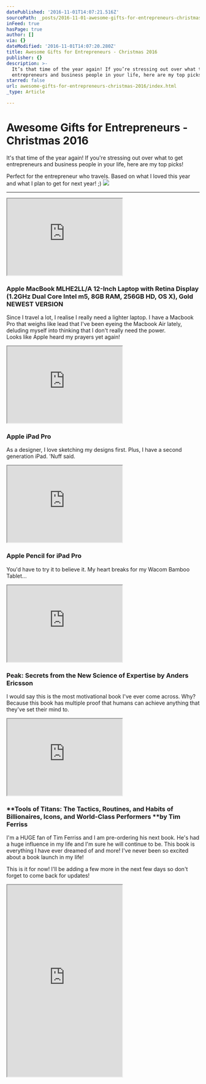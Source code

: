 ```yaml
---
datePublished: '2016-11-01T14:07:21.516Z'
sourcePath: _posts/2016-11-01-awesome-gifts-for-entrepreneurs-christmas-2016.md
inFeed: true
hasPage: true
author: []
via: {}
dateModified: '2016-11-01T14:07:20.280Z'
title: Awesome Gifts for Entrepreneurs - Christmas 2016
publisher: {}
description: >-
  It’s that time of the year again! If you’re stressing out over what to get
  entrepreneurs and business people in your life, here are my top picks!
starred: false
url: awesome-gifts-for-entrepreneurs-christmas-2016/index.html
_type: Article

---
```

# Awesome Gifts for Entrepreneurs - Christmas 2016

It's that time of the year again! If you're stressing out over what to get entrepreneurs and business people in your life, here are my top picks!

Perfect for the entrepreneur who travels. Based on what I loved this year and what I plan to get for next year! ;)
![](https://the-grid-user-content.s3-us-west-2.amazonaws.com/f3b6f6d5-76c8-449e-b534-4d4b613d4811.jpg)

---

<iframe src="https://the-grid.github.io/ed-userhtml/?g=eJx1kVFvmzAUhf-K5we_UWxSaMjiROmaakjJNIl1lfaCbowLFmBT21qa_fq5pNWySXuz7rk693zHS0CtlU8ct96PbhHHx-PxCgb4ZfSVMEO8GcdeRnsQt8Z00X73eZvsdhFLokKLNrpTbuzhFNdjfEvZtnjY_mCP8asfuKpXlXOV6teOj4IoyR--3c_Js6o5u76ZU5ql82viLGcRI508HY2tHR9AHMIl0ivdfTK15L1KiIeGS9W0wlgdJXQSi5oLluU0TWZpMEuzGiTLZ-nsUGfpU56nLMfIg22k57g69KA7vFqqoUGHcEhajilGzgqOA7OLNLxRR1C7k_NymPCPqg4GLn5eV1ILUyvdnDE2ZfGF_2Em98YO4HlV7lhGK1Lc8Y1TuhigkWQPtpP-aw8idFCSUtqfSsjv0jplNE8ovaHzJCGPJWf_omK0WsZwzj2Fff8mZf8XWQZt7f_ua2rRBHu4yIxRoPMtxwyj9nXdT8-LeqAPo9CSP_WS47Ow0EZL9EENo7EetP-IhlCy0gs6vlyOMYpXvwEjxMTY" height="200" style=""></iframe>

### Apple MacBook MLHE2LL/A 12-Inch Laptop with Retina Display (1.2GHz Dual Core Intel m5, 8GB RAM, 256GB HD, OS X), Gold NEWEST VERSION

Since I travel a lot, I realise I really need a lighter laptop. I have a Macbook Pro that weighs like lead that I've been eyeing the Macbook Air lately, deluding myself into thinking that I don't really need the power.   
Looks like Apple heard my prayers yet again!

<iframe src="https://the-grid.github.io/ed-userhtml/?g=eJx1kdFu2yAUhl-FccHN5BpcO4mzkChdlynSulbyul5axJzYKDZQQEuzpx91Oi2btDt0fnT4v4-FQJ2DPcddCNbP0_R4PF6JQfw0-qoxQ7q2todEPQiZsGz2-SZ5UslGJZUVDaTSpjeUFcX9Lbv7lL6uEb7uVe19rfqV57YhCvjjt82MPCvJWT6dUTph-TXxjrOEkQOcjsZJz5UV8r11hvRKHz4aCbxXGQmi5aDarjFOJxkdw63k-11Ryrwss6LM8ukeygllmZhOKC1gf93kGAXhWggc17te6ANeLtTQol18CRzHFCPvGo4jq0-0eKNNhPQnH2AYsY9KxgU-fV7VoBsjlW7PHOtq-5X_gSYb4wYReF19YRNak-0tX3ult4NogdwJd4Dw0EdV_LEiFbgfqoHv4LwymmeUTuksy8hTxdm_qBgtF6k49x7L_v4e5f5XGWK2Cn_7Gi2auF5cdMYo0oWOY4ZR93o9jMcLPaKPo2gpnHrg-BzMtdGA3qnBGheEDh_QECUrPaf25XKMUbr8BZ4VwUs" height="200" style=""></iframe>

### Apple iPad Pro

As a designer, I love sketching my designs first. Plus, I have a second generation iPad. 'Nuff said.

<iframe src="https://the-grid.github.io/ed-userhtml/?g=eJx1kNFu0zAUhl_F-MJ3nZOUpqHUrQqoUic2TQuUwU10Yp8mVhM72B5lPD1eCqIgcWed__jo_74lkNbhQdA2hMEvOD-dTlfQww9rrqTteTPwwVn1KAN_k6T57ef5vHjJn3-ArzpdeV_pbq1RfPywLdjgpUhZTO9378Rstv0yvZtNr6_3ab6_uX_YbB5Yp83xrVUoOp2xAI1A3bTSOjPJkjHcKZHXRZ7XmTzMYZoW-QxUpuShmBZSAh7qV5QEcA0GQau6A3Okq6XuG1Jbp9AJmlDinRQ0sviJgV80E1D-yQfsR6yTVvGA51_XFRpplTbNmWBT7m7FH1K2ta6HIKryfZonFYtYG6_NrocG2Q24I4a7DmTEL1mJ7puWuEfntTUiS5J5UmQZ-1RGJ_-gUrJacjj3Hsv-1q_d_ypjzNbhb1-jRRvPw0VnSiJdaAVNKWmf18P4vNADXRxFS-GpQ0HPwcJYg-SF7gfrApjwmvRRsjaLZPh-OaaEr34CpNK4XA" height="200" style=""></iframe>

### Apple Pencil for iPad Pro

You'd have to try it to believe it. My heart breaks for my Wacom Bamboo Tablet...

<iframe src="https://the-grid.github.io/ed-userhtml/?g=eJx1kF1PwjAUhv9K7cXuoN0HiEghRENCosZkflwuZ9tha9ja2VYRf71laEQT75rznp487zMDUhvcCFo719kpY7vdbggtfGg1LHTLqo51RpevhWN8lCTJaBzFE3b4ATZrZGZtJpuFRPH4sJoEjVTbK12iaGQUOKgEyqoutFGDiPfhuhRjTDiEF0mJmwLymI_zfBOHeR4lIz4K43NKHJgKnaBZ3oDa0vlMthXJtSnRCMopsaYQ1JPagYIv1gGUdm8dtj30Tpb-gGUviwxVoUupqiPfMl3fiZ8ewUqbFpzI0ptwzLNgfS2WVqp1CxUGt2C26O4bKHy5NEjRvMkCn9BYqZWIOD_nkygKnlMR_q1KyXzG4Mjdw37LleY_ZPTZwv321VvU_jycMFPi27la0JCS-rDu-ueJHmj8yFty-wYFPQZTpRWSM9l22jhQ7pK0XrJUU969n44pYfNP_xis8A" height="200" style=""></iframe>

### **Peak: Secrets from the New Science of Expertise** by Anders Ericsson

I would say this is the most motivational book I've ever come across. Why? Because this book has multiple proof that humans can achieve anything that they've set their mind to.

<iframe src="https://the-grid.github.io/ed-userhtml/?g=eJx1kdFq2zAUhl9F1YXvXMluFrtplNB1FAJbKThbL82pdWIfIkuZJJZ1T1_V6Vg22J04R_z833eWwAaPO8WHGA9hIcTxeLyEEX45e9m5UWydMyHfUgQb8o9kDDkL5DHkT84bnd8ZCCF_RL9zfkQfhD6I4qqs5_VVVdfiLRpCa6gNoSWzJlRft_d1Zsju75xGZajMIvQKqR86521eymm50QrL2bWEmZzvrouyKCsNRT1DrD5oXUBdAWcRfI9R8fbZgN3z1ZLGnj07r9ErLjkLvlM8IYXcwjtUDjq8hIjjRHcknQKC-L5u0XZOk-1P_W6bzYP6w5HdJzqIqm0-F3PZZptP6jaQ3YzQY_YF_B7jo4EuwTVZg_4HdfgtyUiuVCllJeuyzJ4aVfyLytlqKeDUeyr7-wrk_1cZ024d__Y1WXQpHs46c5bo4qB4wdnw9j1OzzM9YNIoWYovBhU_LRbWWWQXNB6cTzePN2xMksku5OHn-ZgzsXoFuM28LA" height="200" style=""></iframe>

### **Tools of Titans: The Tactics, Routines, and Habits of Billionaires, Icons, and World-Class Performers **by Tim Ferriss

I'm a HUGE fan of Tim Ferriss and I am pre-ordering his next book. He's had a huge influence in my life and I'm sure he will continue to be. This book is everything I have ever dreamed of and more! I've never been so excited about a book launch in my life!

This is it for now! I'll be adding a few more in the next few days so don't forget to come back for updates!

<iframe src="https://the-grid.github.io/ed-userhtml/?g=eJxNkV1LwzAUhv_K6EXutqZZ99G5TBSGThCFMQVvQkxO27A2qTmZdf56207Bu5z3PXnO19rkXtYwwnCugEet0aFcJYw2X1clmKIMK5b2QTSqpS-MHRJ4RP_iS9IgoPKuqowteGRdNBq4785r8BfbKx7FcYtjKyeylt_OjqXGMwaoJ8rVcYcuIGD8cb0H_2kUvIBH4yxnlC7okjHyZOFhzxPy1ICXobfuINzo-1BX5FH6I4TnSirghz1Bd_LdC5F4yLlEgSgqI4KpiNQinBvgjXf6pEIn2yMJXqpj17swmvcjKeftmFFSD9hmwF6a7oBFX7orMsg12MBvabLdHbZvySuRaCz-F3r-TvNEUT1Ls_kUUkkTmc6yfJEllC3ZfCqXeUawdK34XVjwJxg-CteARWGssNCK1ljt2sGNNuv4crvND70Znes" height="500" style=""></iframe>